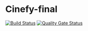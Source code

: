 # Cinefy-final 
[![Build Status](https://www.travis-ci.com/bonjon/Cinefy-final.svg?branch=main)](https://www.travis-ci.com/bonjon/Cinefy-final)
[![Quality Gate Status](https://sonarcloud.io/api/project_badges/measure?project=bonjon_Cinefy-final&metric=alert_status)](https://sonarcloud.io/dashboard?id=bonjon_Cinefy-final)
